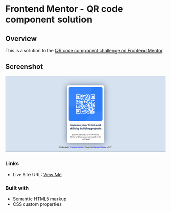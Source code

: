 # Frontend Mentor - QR code component solution

## Overview
This is a solution to the [QR code component challenge on Frontend Mentor](https://www.frontendmentor.io/challenges/qr-code-component-iux_sIO_H).

## Screenshot
![My QR-Component Screenshot](images/my-qr-code-snippet.png)

### Links

- Live Site URL: [View Me](https://hamzawaqar82.github.io/QR-Component/)

### Built with

- Semantic HTML5 markup
- CSS custom properties
